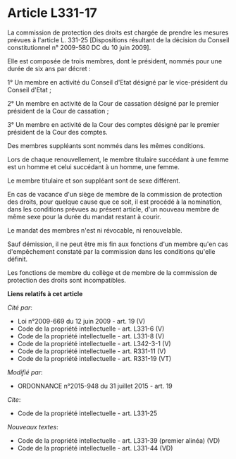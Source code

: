 # Article L331-17

La commission de protection des droits est chargée de prendre les mesures prévues à l'article L. 331-25 [Dispositions
résultant de la décision du Conseil constitutionnel n° 2009-580 DC du 10 juin 2009]. 

Elle est composée de trois membres, dont le président, nommés pour une durée de six ans par décret : 

1° Un membre en activité du Conseil d'Etat désigné par le vice-président du Conseil d'Etat ; 

2° Un membre en activité de la Cour de cassation désigné par le premier président de la Cour de cassation ; 

3° Un membre en activité de la Cour des comptes désigné par le premier président de la Cour des comptes. 

Des membres suppléants sont nommés dans les mêmes conditions. 

Lors de chaque renouvellement, le membre titulaire succédant à une femme est un homme et celui succédant à un homme, une
femme.

Le membre titulaire et son suppléant sont de sexe différent. 

En cas de vacance d'un siège de membre de la commission de protection des droits, pour quelque cause que ce soit, il est
procédé à la nomination, dans les conditions prévues au présent article, d'un nouveau membre de même sexe  pour la durée du
mandat restant à courir. 

Le mandat des membres n'est ni révocable, ni renouvelable. 

Sauf démission, il ne peut être mis fin aux fonctions d'un membre qu'en cas d'empêchement constaté par la commission dans les
conditions qu'elle définit. 

Les fonctions de membre du collège et de membre de la commission de protection des droits sont incompatibles.

**Liens relatifs à cet article**

_Cité par_:

  - Loi n°2009-669 du 12 juin 2009 - art. 19 (V)
  - Code de la propriété intellectuelle - art. L331-6 (V)
  - Code de la propriété intellectuelle - art. L331-8 (V)
  - Code de la propriété intellectuelle - art. L342-3-1 (V)
  - Code de la propriété intellectuelle - art. R331-11 (V)
  - Code de la propriété intellectuelle - art. R331-19 (VT)

_Modifié par_:

  - ORDONNANCE n°2015-948 du 31 juillet 2015 - art. 19

_Cite_:

  - Code de la propriété intellectuelle - art. L331-25

_Nouveaux textes_:

  - Code de la propriété intellectuelle - art. L331-39 (premier alinéa) (VD)
  - Code de la propriété intellectuelle - art. L331-44 (VD)
